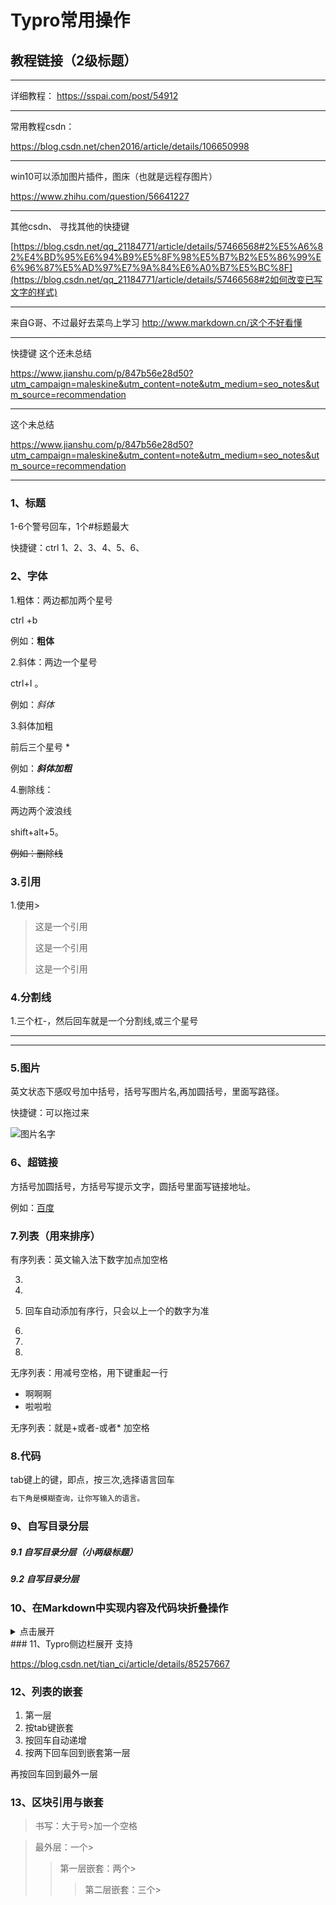 # Typro常用操作

## 教程链接（2级标题）

---

详细教程： https://sspai.com/post/54912 

---

常用教程csdn：

 https://blog.csdn.net/chen2016/article/details/106650998 

---

win10可以添加图片插件，图床（也就是远程存图片）

 https://www.zhihu.com/question/56641227 

---

其他csdn、 寻找其他的快捷键

 [https://blog.csdn.net/qq_21184771/article/details/57466568#2%E5%A6%82%E4%BD%95%E6%94%B9%E5%8F%98%E5%B7%B2%E5%86%99%E6%96%87%E5%AD%97%E7%9A%84%E6%A0%B7%E5%BC%8F](https://blog.csdn.net/qq_21184771/article/details/57466568#2如何改变已写文字的样式) 

---

来自G哥、不过最好去菜鸟上学习
http://www.markdown.cn/这个不好看懂

----

快捷键	这个还未总结

https://www.jianshu.com/p/847b56e28d50?utm_campaign=maleskine&utm_content=note&utm_medium=seo_notes&utm_source=recommendation

----

这个未总结

https://www.jianshu.com/p/847b56e28d50?utm_campaign=maleskine&utm_content=note&utm_medium=seo_notes&utm_source=recommendation

----



### 1、标题

1-6个警号回车，1个#标题最大

快捷键：ctrl 1、2、3、4、5、6、

### 2、字体

1.粗体：两边都加两个星号

ctrl +b

例如：**粗体**

2.斜体：两边一个星号

ctrl+I 。

例如：*斜体*

3.斜体加粗

前后三个星号 *

例如：***斜体加粗***

4.删除线：

两边两个波浪线

shift+alt+5。

~~例如：删除线~~

### 3.引用

1.使用>

> 这是一个引用
>
> 这是一个引用
>
> 这是一个引用

### 4.分割线

1.三个杠-，然后回车就是一个分割线,或三个星号

---

***

### 5.图片

英文状态下感叹号加中括号，括号写图片名,再加圆括号，里面写路径。

快捷键：可以拖过来

![图片名字](C:\Users\zzzzzzzhao\Desktop\笔记本\笔记本\Typro-study\img\11.png)

### 6、超链接

方括号加圆括号，方括号写提示文字，圆括号里面写链接地址。

例如：[百度](www.baidu.com)

### 7.列表（用来排序）

有序列表：英文输入法下数字加点加空格

3.  
4.  
5. 回车自动添加有序行，只会以上一个的数字为准
6. 

1. 
2.  

无序列表：用减号空格，用下键重起一行

- 啊啊啊
- 啦啦啦

无序列表：就是+或者-或者* 加空格

 ### 8.代码

 tab键上的键，即点，按三次,选择语言回车 

``` java
右下角是模糊查询，让你写输入的语言。
```



### 9、自写目录分层 

##### 9.1 自写目录分层（小两级标题）



##### 9.2 自写目录分层



### 10、在Markdown中实现内容及代码块折叠操作

  <details>   <summary>点击展开</summary>   展开的内容.... </details>  
### 11、Typro侧边栏展开 支持

https://blog.csdn.net/tian_ci/article/details/85257667



### 12、列表的嵌套

1.   第一层
   1. 按tab键嵌套
   2. 按回车自动递增
2. 按两下回车回到嵌套第一层

再按回车回到最外一层



### 13、区块引用与嵌套

> 书写：大于号>加一个空格

> 最外层：一个>
> > 第一层嵌套：两个>
> >
> > > 第二层嵌套：三个>

